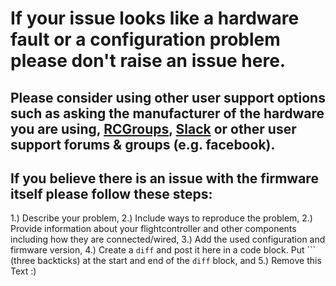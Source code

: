 # If your issue looks like a hardware fault or a configuration problem please don't raise an issue here.
## Please consider using other user support options such as asking the manufacturer of the hardware you are using, [RCGroups](https://rcgroups.com/forums/showthread.php?t=2464844), [Slack](https://slack.betaflight.tech) or other user support forums & groups (e.g. facebook).

## If you believe there is an issue with the firmware itself please follow these steps:
1.) Describe your problem,
2.) Include ways to reproduce the problem,
2.) Provide information about your flightcontroller and other components including how they are connected/wired,
3.) Add the used configuration and firmware version,
4.) Create a `diff` and post it here in a code block. Put \`\`\` (three backticks) at the start and end of the `diff` block, and 
5.) Remove this Text :)
